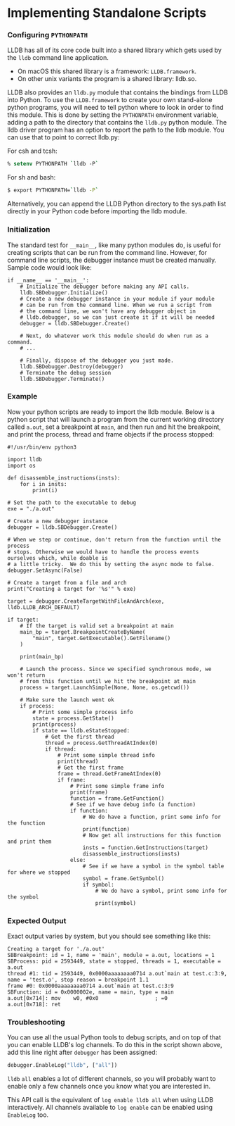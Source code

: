 # Implementing Standalone Scripts

### Configuring `PYTHONPATH`

LLDB has all of its core code built into a shared library which gets used by
the `lldb` command line application.
- On macOS this shared library is a framework: `LLDB.framework`.
- On other unix variants the program is a shared library: lldb.so.

LLDB also provides an `lldb.py` module that contains the bindings from LLDB
into Python. To use the `LLDB.framework` to create your own stand-alone python
programs, you will need to tell python where to look in order to find this
module. This is done by setting the `PYTHONPATH` environment variable,
adding a path to the directory that contains the `lldb.py` python
module. The lldb driver program has an option to report the path to the lldb
module. You can use that to point to correct lldb.py:

For csh and tcsh:

```csh
% setenv PYTHONPATH `lldb -P`
```

For sh and bash:

```bash
$ export PYTHONPATH=`lldb -P`
```

Alternatively, you can append the LLDB Python directory to the sys.path list
directly in your Python code before importing the lldb module.

### Initialization

The standard test for `__main__`, like many python modules do, is useful for
creating scripts that can be run from the command line. However, for command
line scripts, the debugger instance must be created manually. Sample code would
look like:

```python3
if __name__ == '__main__':
    # Initialize the debugger before making any API calls.
    lldb.SBDebugger.Initialize()
    # Create a new debugger instance in your module if your module
    # can be run from the command line. When we run a script from
    # the command line, we won't have any debugger object in
    # lldb.debugger, so we can just create it if it will be needed
    debugger = lldb.SBDebugger.Create()

    # Next, do whatever work this module should do when run as a command.
    # ...

    # Finally, dispose of the debugger you just made.
    lldb.SBDebugger.Destroy(debugger)
    # Terminate the debug session
    lldb.SBDebugger.Terminate()
```

### Example

Now your python scripts are ready to import the lldb module. Below is a python
script that will launch a program from the current working directory called
`a.out`, set a breakpoint at `main`, and then run and hit the breakpoint, and
print the process, thread and frame objects if the process stopped:

```python3
#!/usr/bin/env python3

import lldb
import os

def disassemble_instructions(insts):
    for i in insts:
        print(i)

# Set the path to the executable to debug
exe = "./a.out"

# Create a new debugger instance
debugger = lldb.SBDebugger.Create()

# When we step or continue, don't return from the function until the process
# stops. Otherwise we would have to handle the process events ourselves which, while doable is
# a little tricky.  We do this by setting the async mode to false.
debugger.SetAsync(False)

# Create a target from a file and arch
print("Creating a target for '%s'" % exe)

target = debugger.CreateTargetWithFileAndArch(exe, lldb.LLDB_ARCH_DEFAULT)

if target:
    # If the target is valid set a breakpoint at main
    main_bp = target.BreakpointCreateByName(
        "main", target.GetExecutable().GetFilename()
    )

    print(main_bp)

    # Launch the process. Since we specified synchronous mode, we won't return
    # from this function until we hit the breakpoint at main
    process = target.LaunchSimple(None, None, os.getcwd())

    # Make sure the launch went ok
    if process:
        # Print some simple process info
        state = process.GetState()
        print(process)
        if state == lldb.eStateStopped:
            # Get the first thread
            thread = process.GetThreadAtIndex(0)
            if thread:
                # Print some simple thread info
                print(thread)
                # Get the first frame
                frame = thread.GetFrameAtIndex(0)
                if frame:
                    # Print some simple frame info
                    print(frame)
                    function = frame.GetFunction()
                    # See if we have debug info (a function)
                    if function:
                        # We do have a function, print some info for the function
                        print(function)
                        # Now get all instructions for this function and print them
                        insts = function.GetInstructions(target)
                        disassemble_instructions(insts)
                    else:
                        # See if we have a symbol in the symbol table for where we stopped
                        symbol = frame.GetSymbol()
                        if symbol:
                            # We do have a symbol, print some info for the symbol
                            print(symbol)
```

### Expected Output

Exact output varies by system, but you should see something like this:

```
Creating a target for './a.out'
SBBreakpoint: id = 1, name = 'main', module = a.out, locations = 1
SBProcess: pid = 2593449, state = stopped, threads = 1, executable = a.out
thread #1: tid = 2593449, 0x0000aaaaaaaa0714 a.out`main at test.c:3:9, name = 'test.o', stop reason = breakpoint 1.1
frame #0: 0x0000aaaaaaaa0714 a.out`main at test.c:3:9
SBFunction: id = 0x0000002e, name = main, type = main
a.out[0x714]: mov    w0, #0x0                  ; =0
a.out[0x718]: ret
```

### Troubleshooting

You can use all the usual Python tools to debug scripts, and on top of that
you can enable LLDB's log channels. To do this in the script shown above, add
this line right after `debugger` has been assigned:

```python
debugger.EnableLog("lldb", ["all"])
```

`lldb` `all` enables a lot of different channels, so you will probably want
to enable only a few channels once you know what you are interested in.

This API call is the equivalent of `log enable lldb all` when using LLDB
interactively. All channels available to `log enable` can be enabled using
`EnableLog` too.